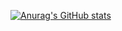 [![Anurag's GitHub stats](https://github-readme-stats.vercel.app/api?username=woundmee)](https://github.com/anuraghazra/github-readme-stats)
